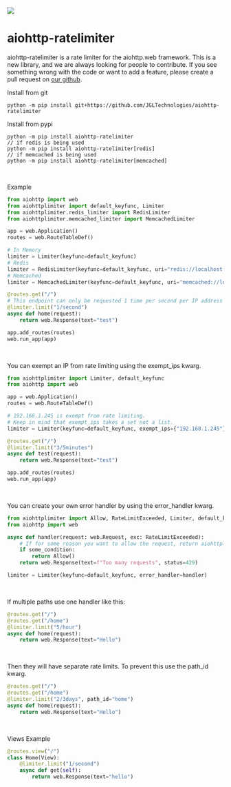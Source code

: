 <a href="https://jgltechnologies.com/discord">
<img src="https://discord.com/api/guilds/844418702430175272/embed.png">
</a>

# aiohttp-ratelimiter

aiohttp-ratelimiter is a rate limiter for the aiohttp.web framework.
This is a new library, and we are always looking for people to contribute. If you see something wrong with the code or want to add a feature, please create a pull request 
on <a href="https://jgltechnologies.com/aiohttplimiter">our github</a>.


Install from git
```
python -m pip install git+https://github.com/JGLTechnologies/aiohttp-ratelimiter
```

Install from pypi
```
python -m pip install aiohttp-ratelimiter
// if redis is being used
python -m pip install aiohttp-ratelimiter[redis]
// if memcached is being used
python -m pip install aiohttp-ratelimiter[memcached]
```

<br>


Example

```python
from aiohttp import web
from aiohttplimiter import default_keyfunc, Limiter
from aiohttplimiter.redis_limiter import RedisLimiter
from aiohttplimiter.memcached_limiter import MemcachedLimiter

app = web.Application()
routes = web.RouteTableDef()

# In Memory
limiter = Limiter(keyfunc=default_keyfunc)
# Redis
limiter = RedisLimiter(keyfunc=default_keyfunc, uri="redis://localhost:6379")
# Memcached
limiter = MemcachedLimiter(keyfunc=default_keyfunc, uri="memcached://localhost:11211")

@routes.get("/")
# This endpoint can only be requested 1 time per second per IP address
@limiter.limit("1/second")
async def home(request):
    return web.Response(text="test")

app.add_routes(routes)
web.run_app(app)
```

<br>

You can exempt an IP from rate limiting using the exempt_ips kwarg.

```python
from aiohttplimiter import Limiter, default_keyfunc
from aiohttp import web

app = web.Application()
routes = web.RouteTableDef()

# 192.168.1.245 is exempt from rate limiting.
# Keep in mind that exempt_ips takes a set not a list.
limiter = Limiter(keyfunc=default_keyfunc, exempt_ips={"192.168.1.245"})

@routes.get("/")
@limiter.limit("3/5minutes")
async def test(request):
    return web.Response(text="test")

app.add_routes(routes)
web.run_app(app)
```

<br>

You can create your own error handler by using the error_handler kwarg.

```python
from aiohttplimiter import Allow, RateLimitExceeded, Limiter, default_keyfunc
from aiohttp import web

async def handler(request: web.Request, exc: RateLimitExceeded):
    # If for some reason you want to allow the request, return aiohttplimitertest.Allow().
    if some_condition:
        return Allow()
    return web.Response(text=f"Too many requests", status=429)

limiter = Limiter(keyfunc=default_keyfunc, error_handler=handler)
```

<br>

If multiple paths use one handler like this:
```python
@routes.get("/")
@routes.get("/home")
@limiter.limit("5/hour")
async def home(request):
    return web.Response(text="Hello")
```

<br>

Then they will have separate rate limits. To prevent this use the path_id kwarg.

```python
@routes.get("/")
@routes.get("/home")
@limiter.limit("2/3days", path_id="home")
async def home(request):
    return web.Response(text="Hello")
```

<br>

Views Example 

```python
@routes.view("/")
class Home(View):
    @limiter.limit("1/second")
    async def get(self):
        return web.Response(text="hello")
```



